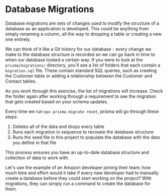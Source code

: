 # Database Migrations

Database migrations are sets of changes used to modify the structure of a database as an application is developed. This could be anything from simply renaming a column, all the way to dropping a table or creating a new one entirely.

We can think of it like a Git history for our database - every change we make to the database structure is recorded so we can go back in time to when our database looked a certain way. If you were to look at the `prisma/migrations/` directory, you'll see a list of folders that each contain a `migration.sql` file. These contain standard SQL queries, such as creating the Customer table or adding a relationship between the Customer and Contact tables.

As you work through this exercise, the list of migrations will increase. Check the folder again after working through a requirement to see the migration that gets created based on your schema updates.

Every time we run `npx prisma migrate reset`, prisma will go through these steps:
1. Deletes all of the data and drops every table
2. Runs each migration in sequence to recreate the database structure
3. Runs the seed file in this project to populate the database with the data you define in that file

This process ensures you have an up-to-date database structure and collection of data to work with.

Let's use the example of an Amazon developer joining their team; how much time and effort would it take if every new developer had to manually create a database before they could start working on the project? With migrations, they can simply run a command to create the database for them.
